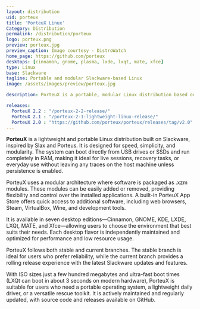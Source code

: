 ```yaml
---
layout: distribution
uid: porteux
title: 'PorteuX Linux'
Category: Distribution
permalink: /distribution/porteux
logo: porteux.png
preview: porteux.jpg
preview_caption: Image courtesy - DistroWatch
home_page: https://github.com/porteux
desktops: [cinnamon, gnome, plasma, lxde, lxqt, mate, xfce]
type: Linux
base: Slackware
tagline: Portable and modular Slackware-based Linux
image: /assets/images/preview/porteux.jpg

description: PorteuX is a portable, modular Linux distribution based on Slackware. It can boot from USB or SSD, run entirely in RAM, and deliver lightning-fast performance while offering multiple desktop options and a flexible module-based package system.

releases:
  PorteuX 2.2 : "/porteux-2-2-release/"
  PorteuX 2.1 : "/porteux-2-1-lightweight-linux-release/"
  PorteuX 2.0 : "https://github.com/porteux/porteux/releases/tag/v2.0"
---
```


**PorteuX** is a lightweight and portable Linux distribution built on Slackware, inspired by Slax and Porteus. It is designed for speed, simplicity, and modularity. The system can boot directly from USB drives or SSDs and run completely in RAM, making it ideal for live sessions, recovery tasks, or everyday use without leaving any traces on the host machine unless persistence is enabled.

PorteuX uses a modular architecture where software is packaged as .xzm modules. These modules can be easily added or removed, providing flexibility and control over the installed applications. A built-in PorteuX App Store offers quick access to additional software, including web browsers, Steam, VirtualBox, Wine, and development tools.

It is available in seven desktop editions—Cinnamon, GNOME, KDE, LXDE, LXQt, MATE, and Xfce—allowing users to choose the environment that best suits their needs. Each desktop flavor is independently maintained and optimized for performance and low resource usage.

PorteuX follows both stable and current branches. The stable branch is ideal for users who prefer reliability, while the current branch provides a rolling release experience with the latest Slackware updates and features.

With ISO sizes just a few hundred megabytes and ultra-fast boot times (LXQt can boot in about 3 seconds on modern hardware), PorteuX is suitable for users who need a portable operating system, a lightweight daily driver, or a versatile rescue toolkit. It is actively maintained and regularly updated, with source code and releases available on GitHub.